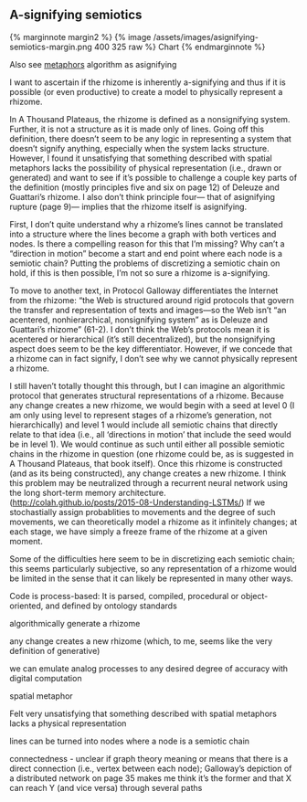 ## A-signifying semiotics

{% marginnote margin2 %} 
{% image /assets/images/asignifying-semiotics-margin.png 400 325 raw %}
Chart
{% endmarginnote %}

Also see [metaphors](#the-metaphor)
algorithm as asignifying

I want to ascertain if the rhizome is inherently a-signifying and thus if it is possible (or even productive) to create a model to physically represent a rhizome.

In A Thousand Plateaus, the rhizome is defined as a nonsignifying system. Further, it is not a structure as it is made only of lines. Going off this definition, there doesn’t seem to be any logic in representing a system that doesn’t signify anything, especially when the system lacks structure. However, I found it unsatisfying that something described with spatial metaphors lacks the possibility of physical representation (i.e., drawn or generated) and want to see if it’s possible to challenge a couple key parts of the definition (mostly principles five and six on page 12) of Deleuze and Guattari’s rhizome. I also don’t think principle four— that of asignifying rupture (page 9)— implies that the rhizome itself is asignifying.

First, I don’t quite understand why a rhizome’s lines cannot be translated into a structure where the lines become a graph with both vertices and nodes. Is there a compelling reason for this that I’m missing? Why can’t a “direction in motion” become a start and end point where each node is a semiotic chain? Putting the problems of discretizing a semiotic chain on hold, if this is then possible, I’m not so sure a rhizome is a-signifying.

To move to another text, in Protocol Galloway differentiates the Internet from the rhizome: “the Web is structured around rigid protocols that govern the transfer and representation of texts and images—so the Web isn’t “an acentered, nonhierarchical, nonsignifying system” as is Deleuze and Guattari’s rhizome” (61-2). I don’t think the Web’s protocols mean it is acentered or hierarchical (it’s still decentralized), but the nonsignifying aspect does seem to be the key differentiator. However, if we concede that a rhizome can in fact signify, I don’t see why we cannot physically represent a rhizome. 

I still haven’t totally thought this through, but I can imagine an algorithmic protocol that generates structural representations of a rhizome. Because any change creates a new rhizome, we would begin with a seed at level 0 (I am only using level to represent stages of a rhizome’s generation, not hierarchically) and level 1 would include all semiotic chains that directly relate to that idea (i.e., all ‘directions in motion’ that include the seed would be in level 1). We would continue as such until either all possible semiotic chains in the rhizome in question (one rhizome could be, as is suggested in A Thousand Plateaus, that book itself). Once this rhizome is constructed (and as its being constructed), any change creates a new rhizome. I think this problem may be neutralized through a recurrent neural network using the long short-term memory architecture. (http://colah.github.io/posts/2015-08-Understanding-LSTMs/) If we stochastially assign probablities to movements and the degree of such movements, we can theoretically model a rhizome as it infinitely changes; at each stage, we have simply a freeze frame of the rhizome at a given moment.

Some of the difficulties here seem to be in discretizing each semiotic chain; this seems particularly subjective, so any representation of a rhizome would be limited in the sense that it can likely be represented in many other ways. 

Code is process-based: It is parsed, compiled, procedural or object-oriented, and defined by ontology standards

algorithmically generate a rhizome

any change creates a new rhizome (which, to me, seems like the very definition of generative)

we can emulate analog processes to any desired degree of accuracy with digital computation

spatial metaphor

Felt very unsatisfying that something described with spatial metaphors lacks a physical representation

lines can be turned into nodes where a node is a semiotic chain

connectedness - unclear if graph theory meaning or means that there is a direct connection (i.e., vertex between each node); Galloway’s depiction of a distributed network on page 35 makes me think it’s the former and that X can reach Y (and vice versa) through several paths 